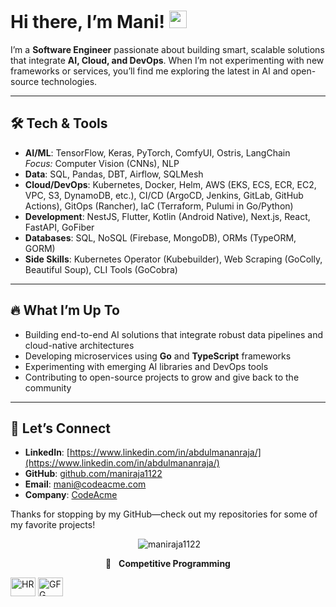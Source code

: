 <div align="left">


# Hi there, I’m Mani! <img src="https://media.giphy.com/media/hvRJCLFzcasrR4ia7z/giphy.gif" width="28">

I’m a **Software Engineer** passionate about building smart, scalable solutions that integrate **AI, Cloud, and DevOps**. When I’m not experimenting with new frameworks or services, you’ll find me exploring the latest in AI and open-source technologies.

---

## :hammer_and_wrench: Tech & Tools

- **AI/ML**: TensorFlow, Keras, PyTorch, ComfyUI, Ostris, LangChain  
  *Focus:* Computer Vision (CNNs), NLP  
- **Data**: SQL, Pandas, DBT, Airflow, SQLMesh
- **Cloud/DevOps**: Kubernetes, Docker, Helm, AWS (EKS, ECS, ECR, EC2, VPC, S3, DynamoDB, etc.), CI/CD (ArgoCD, Jenkins, GitLab, GitHub Actions), GitOps (Rancher), IaC (Terraform, Pulumi in Go/Python)  
- **Development**: NestJS, Flutter, Kotlin (Android Native), Next.js, React, FastAPI, GoFiber  
- **Databases**: SQL, NoSQL (Firebase, MongoDB), ORMs (TypeORM, GORM)  
- **Side Skills**: Kubernetes Operator (Kubebuilder), Web Scraping (GoColly, Beautiful Soup), CLI Tools (GoCobra)

---

## :fire: What I’m Up To

- Building end-to-end AI solutions that integrate robust data pipelines and cloud-native architectures  
- Developing microservices using **Go** and **TypeScript** frameworks  
- Experimenting with emerging AI libraries and DevOps tools  
- Contributing to open-source projects to grow and give back to the community

---

## :link: Let’s Connect

- **LinkedIn**: [https://www.linkedin.com/in/abdulmananraja/](https://www.linkedin.com/in/abdulmananraja/)
- **GitHub**: [github.com/maniraja1122](https://github.com/maniraja1122/)  
- **Email**: [mani@codeacme.com](mailto:mani@codeacme.com)
- **Company**: [CodeAcme](https://codeacme.com/)

Thanks for stopping by my GitHub—check out my repositories for some of my favorite projects!


</div>
<div align="center">
<!---
![Your Repository's Stats](https://github-readme-stats-sigma-five.vercel.app/api/top-langs/?username=maniraja1122&theme=blue-green)
-->
<p>&nbsp;<img src="https://github-readme-stats-sigma-five.vercel.app/api?username=maniraja1122&show_icons=true&locale=en" alt="maniraja1122" /></p>
<!---
<p><img src="https://github-readme-streak-stats.herokuapp.com/?user=maniraja1122&" alt="maniraja1122" /></p>
-->
🔗 &nbsp; <b>Competitive Programming</b>
<p align="left">
<a href="https://www.hackerrank.com/Mani1122" target="blank"><img align="center" src="https://cdn.worldvectorlogo.com/logos/hackerrank.svg" alt="HR" height="30" width="40" /></a>
<a href="https://auth.geeksforgeeks.org/user/mani1122/practice" target="blank"><img align="center" src="https://media.geeksforgeeks.org/wp-content/cdn-uploads/20190710102234/download3.png" alt="GFG" height="30" width="40" /></a>



</div>
